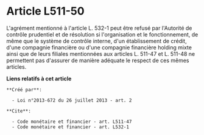 # Article L511-50

L'agrément mentionné à l'article L. 532-1 peut être refusé par l'Autorité de contrôle prudentiel et de résolution si
l'organisation et le fonctionnement, de même que le système de contrôle interne, d'un établissement de crédit, d'une
compagnie financière ou d'une compagnie financière holding mixte ainsi que de leurs filiales mentionnées aux articles L.
511-47 et L. 511-48 ne permettent pas d'assurer de manière adéquate le respect de ces mêmes articles.

**Liens relatifs à cet article**

	**Créé par**:

	  - Loi n°2013-672 du 26 juillet 2013 - art. 2

	**Cite**:

	  - Code monétaire et financier - art. L511-47
	  - Code monétaire et financier - art. L532-1
